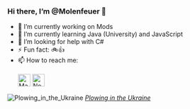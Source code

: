 ### Hi there, I’m @Molenfeuer  👋

- 🔭 I’m currently working on Mods
- 🌱 I’m currently learning Java (University) and JavaScript
- 🤔 I’m looking for help with C#
- ⚡ Fun fact: 🚲👍
- 📫 How to reach me:<br><br><a href="https://social.leonsdepot.de/@leon"><img alt="Mastodon" style="height: 2em" src="https://github.com/user-attachments/assets/a47ecd17-c456-4e62-9566-7783ad8a59a0"></a> <a href="https://next.nexusmods.com/profile/Molenfeuer"><img alt="Nexus Mods" style="height: 2em" src="https://github.com/user-attachments/assets/e7803c23-dc9c-42b3-add2-3d33c1c4be07"></a>

![Plowing_in_the_Ukraine](https://github.com/user-attachments/assets/db3ef60f-8fb7-40c1-a2f3-49bc057791c6)
_[Plowing in the Ukraine](https://www.getdailyart.com/en/23648/leon-wyczo-kowski/plowing-in-the-ukraine)_

<!--
**Molenfeuer/Molenfeuer** is a ✨ _special_ ✨ repository because its `README.md` (this file) appears on your GitHub profile.

Here are some ideas to get you started:

- 🔭 I’m currently working on ...
- 🌱 I’m currently learning ...
- 👯 I’m looking to collaborate on ...
- 🤔 I’m looking for help with ...
- 💬 Ask me about ...
- 📫 How to reach me: ...
- 😄 Pronouns: ...
- ⚡ Fun fact: ...
-->
